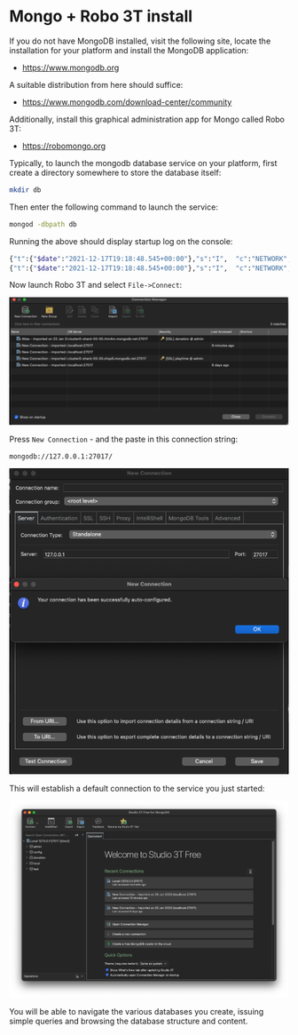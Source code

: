 # Mongo + Robo 3T install

If you do not have MongoDB installed, visit the following site, locate the installation for your platform and install the MongoDB application:

- <https://www.mongodb.org>

A suitable distribution from here should suffice:

- <https://www.mongodb.com/download-center/community>

Additionally, install this graphical administration app for Mongo called Robo 3T:

- <https://robomongo.org>

Typically, to launch the mongodb database service on your platform, first create a directory somewhere to store the database itself:

~~~bash
mkdir db
~~~

Then enter the following command to launch the service:

~~~bash
mongod -dbpath db
~~~

Running the above should display startup log on the console:

~~~bash
{"t":{"$date":"2021-12-17T19:18:48.545+00:00"},"s":"I",  "c":"NETWORK",  "id":51800,   "ctx":"conn4","msg":"client metadata","attr":{"remote":"127.0.0.1:62780","client":"conn4","doc":{"driver":{"name":"nodejs|Mongoose","version":"4.2.2"},"os":{"type":"Darwin","name":"darwin","architecture":"arm64","version":"21.1.0"},"platform":"Node.js v16.13.0, LE (unified)","version":"4.2.2|6.1.2"}}}
{"t":{"$date":"2021-12-17T19:18:48.545+00:00"},"s":"I",  "c":"NETWORK",  "id":51800,   "ctx":"conn3","msg":"client metadata","attr":{"remote":"127.0.0.1:62779","client":"conn3","doc":{"driver":{"name":"nodejs|Mongoose","version":"4.1.4"},"os":{"type":"Darwin","name":"darwin","architecture":"arm64","version":"21.1.0"},"platform":"Node.js v16.13.0, LE (unified)","version":"4.1.4|6.0.14"}}}
~~~

Now launch Robo 3T and select `File->Connect`:

![](img/15.png)

Press `New Connection` - and the paste in this connection string:

~~~
mongodb://127.0.0.1:27017/
~~~

![](img/16.png)



This will establish a default connection to the service you just started:

![](img/17.png)

You will be able to navigate the various databases you create, issuing simple queries and browsing the database structure and content.